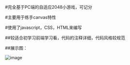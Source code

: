#完全基于PC端的自适应2048小游戏，可记分

#主要用于练手canvas特性

#使用了javascript，CSS，HTML来编写

##较适合初学习前端学习看，代码的注释详细，代码风格较规范

##展示图：

![image](https://github.com/EZFY/2048-game/image/A585EA58-3C08-4777-8B87-752C2E8DCA03.png)
